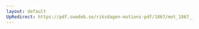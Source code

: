 ```yaml
---
layout: default
UpRedirect: https://pdf.swedeb.se/riksdagen-motions-pdf/1867/mot_1867__fk__00014/mot_1867__fk__00014_001.pdf
---
```

